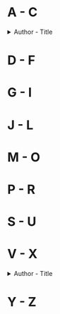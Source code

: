 # A - C
<details> 
<summary>Author - Title</summary>
</details>  

# D - F

# G - I

# J - L

# M - O

# P - R

# S - U

# V - X
<details>
  <summary>Author - Title</summary>

  * [Vikram Chandra - Sacred Games(Sacred Games #1)](https://github.com/chyneyee/ReadingJournal/blob/385f4ae079a7883965a91433a5fddd3bad2a657b/Abandoned/Sacred_Games-Vikram_Chandra.md)
</details>

# Y - Z
